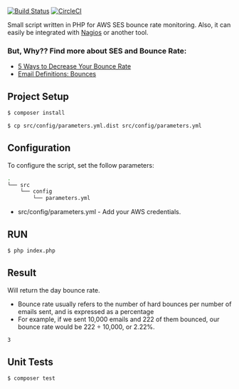 [![Build Status](https://travis-ci.org/rsilveira65/ses-bounce-monitoring.svg?branch=master)](https://travis-ci.org/rsilveira65/ses-bounce-monitoring)
[![CircleCI](https://circleci.com/gh/rsilveira65/ses-bounce-monitoring.svg?style=svg)](https://circleci.com/gh/rsilveira65/ses-bounce-monitoring)

Small script written in PHP for AWS SES bounce rate monitoring. Also, it can easily be integrated with [Nagios]('https://www.nagios.org') or another tool.

### But, Why?? Find more about SES and Bounce Rate:
- [5 Ways to Decrease Your Bounce Rate](https://aws.amazon.com/blogs/ses/5-ways-to-decrease-your-bounce-rate/)
- [Email Definitions: Bounces](https://aws.amazon.com/blogs/ses/email-definitions-bounces/)

## Project Setup
```bash
$ composer install
```

```bash
$ cp src/config/parameters.yml.dist src/config/parameters.yml
```

## Configuration
To configure the script, set the follow parameters:
```bash
.
└── src
    └── config
        └── parameters.yml
```
- src/config/parameters.yml - Add your AWS credentials.

## RUN

```bash
$ php index.php
```

## Result
Will return the day bounce rate.
- Bounce rate usually refers to the number of hard bounces per number of emails sent, and is expressed as a percentage
- For example, if we sent 10,000 emails and 222 of them bounced, our bounce rate would be 222 ÷ 10,000, or 2.22%. 
```bash
3
```

## Unit Tests
```bash
$ composer test
```
